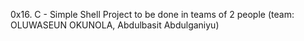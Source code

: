 0x16. C - Simple Shell
Project to be done in teams of 2 people (team: OLUWASEUN OKUNOLA, Abdulbasit Abdulganiyu)
